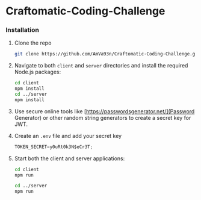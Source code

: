 # Craftomatic-Coding-Challenge
### Installation

1. Clone the repo
   ```sh
   git clone https://github.com/AmVa93n/Craftomatic-Coding-Challenge.git
   ```

2. Navigate to both `client` and `server` directories and install the required Node.js packages:
   ```sh
   cd client
   npm install
   cd ../server
   npm install
   ```

3. Use secure online tools like [https://passwordsgenerator.net/](Password Generator) or other random string generators to create a secret key for JWT.

4. Create an `.env` file and add your secret key
   ```js
   TOKEN_SECRET=y0uRt0k3N$eCr3T;
   ```

5. Start both the client and server applications:
    ```sh
    cd client
    npm run
    ```
    ```sh
    cd ../server
    npm run
    ```